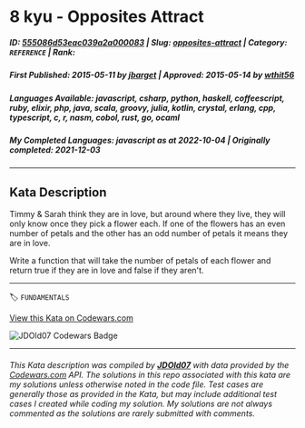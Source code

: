 # 8 kyu - Opposites Attract

##### **ID**: [555086d53eac039a2a000083](https://www.codewars.com/kata/555086d53eac039a2a000083) | **Slug**: [opposites-attract](https://www.codewars.com/kata/555086d53eac039a2a000083) | **Category**: `REFERENCE` | **Rank**: <span style="color:white">8 kyu</span>

##### **First Published**: 2015-05-11 ***by*** [jbarget](https://www.codewars.com/users/jbarget) | **Approved**: 2015-05-14 ***by*** [wthit56](https://www.codewars.com/users/wthit56)

##### **Languages Available**: javascript, csharp, python, haskell, coffeescript, ruby, elixir, php, java, scala, groovy, julia, kotlin, crystal, erlang, cpp, typescript, c, r, nasm, cobol, rust, go, ocaml

##### **My Completed Languages**: javascript ***as at*** 2022-10-04 | **Originally completed**: 2021-12-03

---

## Kata Description


Timmy & Sarah think they are in love, but around where they live, they will only know once they pick a flower each. If one of the flowers has an even number of petals and the other has an odd number of petals it means they are in love. 



Write a function that will take the number of petals of each flower and return true if they are in love and false if they aren't.

---


🏷 `FUNDAMENTALS`


[View this Kata on Codewars.com](https://www.codewars.com/kata/555086d53eac039a2a000083)

![](https://www.codewars.com/users/jdold07/badges/large "JDOld07 Codewars Badge")

---

###### *This Kata description was compiled by [**JDOld07**](https://tpstech.dev) with data provided by the [Codewars.com](https://www.codewars.com) API.  The solutions in this repo associated with this kata are my solutions unless otherwise noted in the code file.  Test cases are generally those as provided in the Kata, but may include additional test cases I created while coding my solution.  My solutions are not always commented as the solutions are rarely submitted with comments.*

